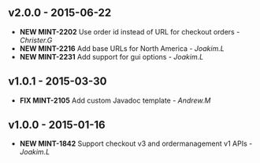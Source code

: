 ## v2.0.0 - 2015-06-22
- **NEW MINT-2202** Use order id instead of URL for checkout orders - *Christer.G*
- **NEW MINT-2216** Add base URLs for North America - *Joakim.L*
- **NEW MINT-2231** Add support for gui options - *Joakim.L*

## v1.0.1 - 2015-03-30
- **FIX MINT-2105** Add custom Javadoc template - *Andrew.M*

## v1.0.0 - 2015-01-16
- **NEW MINT-1842** Support checkout v3 and ordermanagement v1 APIs - *Joakim.L*
